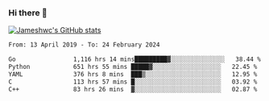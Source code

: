 ### Hi there 👋

[![Jameshwc's GitHub stats](https://github-readme-stats.vercel.app/api?username=jameshwc)](https://github.com/anuraghazra/github-readme-stats)

<!--START_SECTION:waka-->

```txt
From: 13 April 2019 - To: 24 February 2024

Go                1,116 hrs 14 mins█████████▓░░░░░░░░░░░░░░░   38.44 %
Python            651 hrs 55 mins █████▓░░░░░░░░░░░░░░░░░░░   22.45 %
YAML              376 hrs 8 mins  ███▒░░░░░░░░░░░░░░░░░░░░░   12.95 %
C                 113 hrs 57 mins █░░░░░░░░░░░░░░░░░░░░░░░░   03.92 %
C++               83 hrs 26 mins  ▓░░░░░░░░░░░░░░░░░░░░░░░░   02.87 %
```

<!--END_SECTION:waka-->